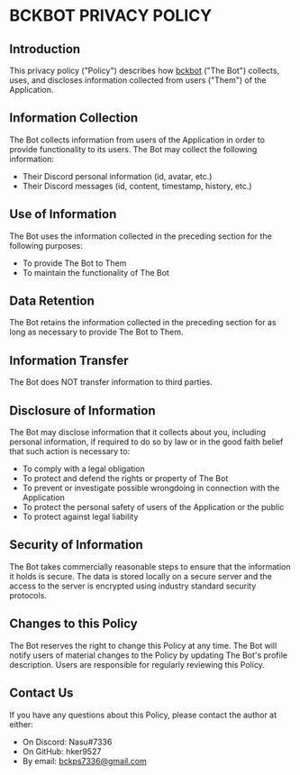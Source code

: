 # BCKBOT PRIVACY POLICY

## Introduction

This privacy policy ("Policy") describes how [bckbot](https://github.com/hker9527/bckbot) ("The Bot") collects, uses, and discloses information collected from users ("Them") of the Application.

## Information Collection

The Bot collects information from users of the Application in order to provide functionality to its users. The Bot may collect the following information:

- Their Discord personal information (id, avatar, etc.)
- Their Discord messages (id, content, timestamp, history, etc.)

## Use of Information

The Bot uses the information collected in the preceding section for the following purposes:

- To provide The Bot to Them
- To maintain the functionality of The Bot

## Data Retention

The Bot retains the information collected in the preceding section for as long as necessary to provide The Bot to Them.

## Information Transfer

The Bot does NOT transfer information to third parties.

## Disclosure of Information

The Bot may disclose information that it collects about you, including personal information, if required to do so by law or in the good faith belief that such action is necessary to:

- To comply with a legal obligation
- To protect and defend the rights or property of The Bot
- To prevent or investigate possible wrongdoing in connection with the Application
- To protect the personal safety of users of the Application or the public
- To protect against legal liability

## Security of Information

The Bot takes commercially reasonable steps to ensure that the information it holds is secure. The data is stored locally on a secure server and the access to the server is encrypted using industry standard security protocols.

## Changes to this Policy

The Bot reserves the right to change this Policy at any time. The Bot will notify users of material changes to the Policy by updating The Bot's profile description. Users are responsible for regularly reviewing this Policy.

## Contact Us

If you have any questions about this Policy, please contact the author at either:

- On Discord: Nasu#7336
- On GitHub: hker9527
- By email: bckps7336@gmail.com

